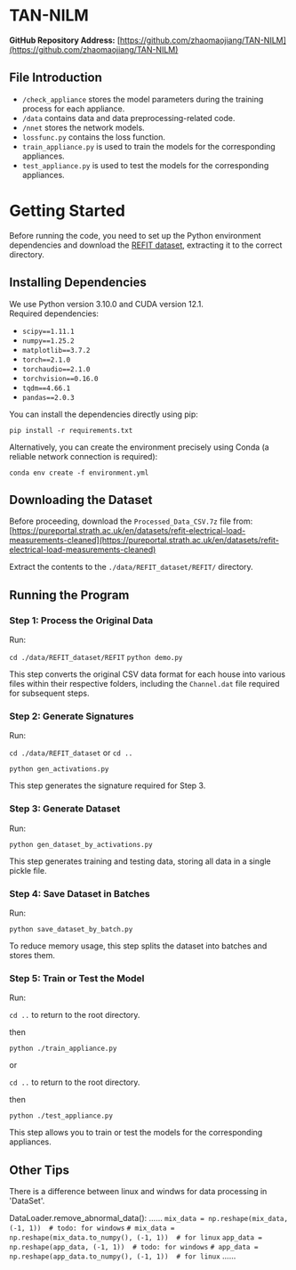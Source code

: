 
# TAN-NILM
**GitHub Repository Address:** [https://github.com/zhaomaojiang/TAN-NILM](https://github.com/zhaomaojiang/TAN-NILM)

## File Introduction
-   `/check_appliance` stores the model parameters during the training process for each appliance.
-   `/data` contains data and data preprocessing-related code.
-   `/nnet` stores the network models.
-   `lossfunc.py` contains the loss function.
-   `train_appliance.py` is used to train the models for the corresponding appliances.
-   `test_appliance.py` is used to test the models for the corresponding appliances.

# Getting Started
Before running the code, you need to set up the Python environment dependencies and download the [REFIT dataset](https://pureportal.strath.ac.uk/en/datasets/refit-electrical-load-measurements-cleaned), extracting it to the correct directory.

## Installing Dependencies
We use Python version 3.10.0 and CUDA version 12.1.  
Required dependencies:
-   `scipy==1.11.1`
-   `numpy==1.25.2`
-   `matplotlib==3.7.2`
-   `torch==2.1.0`
-   `torchaudio==2.1.0`
-   `torchvision==0.16.0`
-   `tqdm==4.66.1`
-   `pandas==2.0.3`

You can install the dependencies directly using pip:

`pip install -r requirements.txt` 

Alternatively, you can create the environment precisely using Conda (a reliable network connection is required):

`conda env create -f environment.yml` 

## Downloading the Dataset
Before proceeding, download the `Processed_Data_CSV.7z` file from:  
[https://pureportal.strath.ac.uk/en/datasets/refit-electrical-load-measurements-cleaned](https://pureportal.strath.ac.uk/en/datasets/refit-electrical-load-measurements-cleaned)

Extract the contents to the `./data/REFIT_dataset/REFIT/` directory.

## Running the Program

### Step 1: Process the Original Data
Run:

`cd ./data/REFIT_dataset/REFIT`
`python demo.py` 

This step converts the original CSV data format for each house into various files within their respective folders, including the `Channel.dat` file required for subsequent steps.

### Step 2: Generate Signatures
Run:

`cd ./data/REFIT_dataset`  or `cd ..`

`python gen_activations.py` 

This step generates the signature required for Step 3.

### Step 3: Generate Dataset
Run:

`python gen_dataset_by_activations.py` 

This step generates training and testing data, storing all data in a single pickle file.

### Step 4: Save Dataset in Batches

Run:

`python save_dataset_by_batch.py` 

To reduce memory usage, this step splits the dataset into batches and stores them.

### Step 5: Train or Test the Model

Run:

`cd ..` to return to the root directory.

then

`python ./train_appliance.py` 

or

`cd ..` to return to the root directory.

then

`python ./test_appliance.py` 

This step allows you to train or test the models for the corresponding appliances.

## Other Tips
There is a difference between linux and windws for data processing in 'DataSet'.  

DataLoader.remove_abnormal_data():
……
        `mix_data = np.reshape(mix_data, (-1, 1))  # todo: for windows`
        `# mix_data = np.reshape(mix_data.to_numpy(), (-1, 1))  # for linux`
        `app_data = np.reshape(app_data, (-1, 1))  # todo: for windows`
        `# app_data = np.reshape(app_data.to_numpy(), (-1, 1))  # for linux`
……
